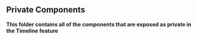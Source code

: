 ## Private Components

**This folder contains all of the components that are exposed as private in the Timeline feature**

